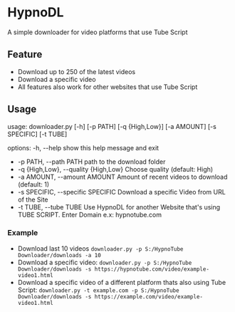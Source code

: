 # HypnoDL
A simple downloader for video platforms that use Tube Script

## Feature
* Download up to 250 of the latest videos
* Download a specific video
* All features also work for other websites that use Tube Script

## Usage
usage: downloader.py [-h] [-p PATH] [-q {High,Low}] [-a AMOUNT] [-s SPECIFIC] [-t TUBE]

options:
 -h, --help            show this help message and exit
 
 * -p PATH, --path PATH  path to the download folder
 * -q {High,Low}, --quality {High,Low} Choose quality (default: High)
 * -a AMOUNT, --amount AMOUNT Amount of recent videos to download (default: 1)
 * -s SPECIFIC, --specific SPECIFIC Download a specific Video from URL of the Site
 * -t TUBE, --tube TUBE  Use HypnoDL for another Website that's using TUBE SCRIPT. Enter Domain e.x: hypnotube.com
  
  ### Example
  * Download last 10 videos `downloader.py -p S:/HypnoTube Downloader/downloads -a 10`
  * Download a specific video: `downloader.py -p S:/HypnoTube Downloader/downloads -s https://hypnotube.com/video/example-video1.html`
  * Download a specific video of a different platform thats also using Tube Script: `downloader.py -t example.com -p S:/HypnoTube Downloader/downloads -s https://example.com/video/example-video1.html`
